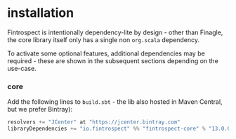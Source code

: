# installation

Fintrospect is intentionally dependency-lite by design - other than Finagle, the core library itself only has a single non `org.scala` dependency.

To activate some optional features, additional dependencies may be required - these are shown in the subsequent sections depending on the use-case.

### core

Add the following lines to ```build.sbt``` - the lib also hosted in Maven Central, but we prefer Bintray):
```scala
resolvers += "JCenter" at "https://jcenter.bintray.com"
libraryDependencies += "io.fintrospect" %% "fintrospect-core" % "13.0.0"
```
